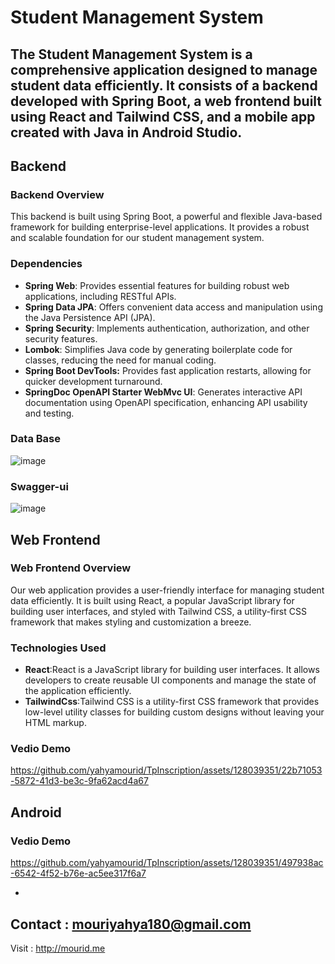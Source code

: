 # Student Management System
The Student Management System is a comprehensive application designed to manage student data efficiently. It consists of a backend developed with Spring Boot,
a web frontend built using React and Tailwind CSS, and a mobile app created with Java in Android Studio.
--
## Backend
### Backend Overview
This backend is built using Spring Boot, a powerful and flexible Java-based framework for building enterprise-level applications. It provides a robust and scalable foundation for our student management system.
### Dependencies
- **Spring Web**: Provides essential features for building robust web applications, including RESTful APIs.
- **Spring Data JPA**: Offers convenient data access and manipulation using the Java Persistence API (JPA).
- **Spring Security**: Implements authentication, authorization, and other security features.
- **Lombok**: Simplifies Java code by generating boilerplate code for classes, reducing the need for manual coding.
- **Spring Boot DevTools:** Provides fast application restarts, allowing for quicker development turnaround.
- **SpringDoc OpenAPI Starter WebMvc UI**: Generates interactive API documentation using OpenAPI specification, enhancing API usability and testing.
### Data Base 
![image](https://github.com/yahyamourid/TpInscription/assets/128039351/012d2422-4955-4b8b-8ddd-8d35f67763c3)
### Swagger-ui
![image](https://github.com/yahyamourid/TpInscription/assets/128039351/8602df9d-7262-4e9c-9994-cc0f9a1eaa40)

## Web Frontend
### Web Frontend Overview
Our web application provides a user-friendly interface for managing student data efficiently. It is built using React, a popular JavaScript library for building user interfaces, and styled with Tailwind CSS, a utility-first CSS framework that makes styling and customization a breeze.
### Technologies Used
- **React**:React is a JavaScript library for building user interfaces. It allows developers to create reusable UI components and manage the state of the application efficiently.
- **TailwindCss**:Tailwind CSS is a utility-first CSS framework that provides low-level utility classes for building custom designs without leaving your HTML markup.
### Vedio Demo


https://github.com/yahyamourid/TpInscription/assets/128039351/22b71053-5872-41d3-be3c-9fa62acd4a67


## Android 
### Vedio Demo

https://github.com/yahyamourid/TpInscription/assets/128039351/497938ac-6542-4f52-b76e-ac5ee317f6a7

-
Contact : mouriyahya180@gmail.com
-
Visit : http://mourid.me





